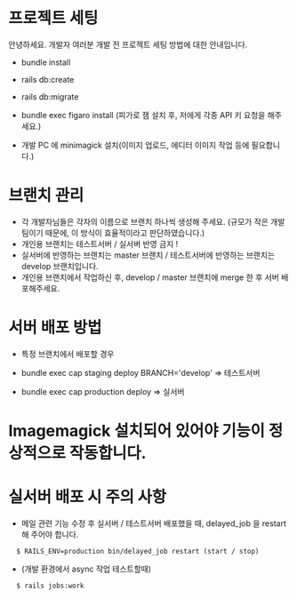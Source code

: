 # 프로젝트 세팅

안녕하세요. 개발자 여러분
개발 전 프로젝트 세팅 방법에 대한 안내입니다.


* bundle install

* rails db:create

* rails db:migrate

* bundle exec figaro install
(피가로 잼 설치 후, 저에게 각종 API 키 요청을 해주세요.)

* 개발 PC 에 minimagick 설치(이미지 업로드, 에디터 이미지 작업 등에 필요합니다.)


# 브랜치 관리

- 각 개발자님들은 각자의 이름으로 브랜치 하나씩 생성해 주세요.
  (규모가 작은 개발 팀이기 때문에, 이 방식이 효율적이라고 판단하였습니다.)
- 개인용 브랜치는 테스트서버 / 실서버 반영 금지 !
- 실서버에 반영하는 브랜치는 master 브랜치 / 테스트서버에 반영하는 브랜치는 develop 브랜치입니다.
- 개인용 브랜치에서 작업하신 후, develop / master 브랜치에 merge 한 후 서버 배포해주세요.


# 서버 배포 방법

- 특정 브랜치에서 배포할 경우

* bundle exec cap staging deploy BRANCH='develop' => 테스트서버

* bundle exec cap production deploy => 실서버

# Imagemagick 설치되어 있어야 기능이 정상적으로 작동합니다.

# 실서버 배포 시 주의 사항

* 메일 관련 기능 수정 후 실서버 / 테스트서버 배포했을 때, delayed_job 을 restart 해 주어야 합니다.
```console
  $ RAILS_ENV=production bin/delayed_job restart (start / stop)
```
* (개발 환경에서 async 작업 테스트할때)
```console
  $ rails jobs:work
```